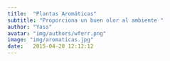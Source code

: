 ```yaml
---
title:  "Plantas Aromáticas"
subtitle: "Proporciona un buen olor al ambiente "
author: "Yass"
avatar: "img/authors/wferr.png"
image: "img/aromaticas.jpg"
date:   2015-04-20 12:12:12
---
```


### 
